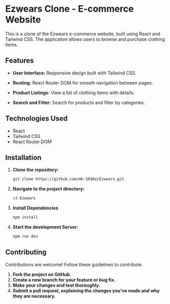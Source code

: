 # Ezwears Clone - E-commerce Website

This is a clone of the Ezwears e-commerce website, built using React and Tailwind CSS. The application allows users to browse and purchase clothing items.

## Features

- **User Interface:** Responsive design built with Tailwind CSS.

- **Routing:** React Router DOM for smooth navigation between pages.

- **Product Listings:** View a list of clothing items with details.

- **Search and Filter:** Search for products and filter by categories.

## Technologies Used

- React
- Tailwind CSS
- React Router DOM


## Installation

1. **Clone the repository:**

   ```bash
   git clone https://github.com/mk-1016o/Ezwears.git

2. **Navigate to the project directory:**

    ```bash
    cd Ezwears

3. **Install Dependencies**

    ```bash
    npm install

4. **Start the development Server:**

    ```bash
    npm run dev

## Contributing

Contributions are welcome! Follow these guidelines to contribute:

1. **Fork the project on GitHub.**
2. **Create a new branch for your feature or bug fix.**
3. **Make your changes and test thoroughly.**
4. **Submit a pull request, explaining the changes you've made and why they are necessary.**
